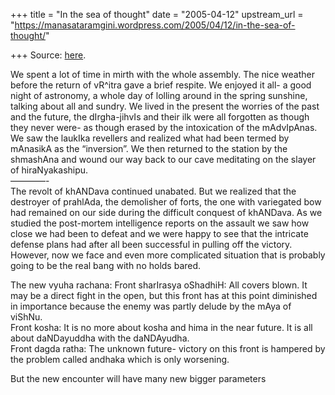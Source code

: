 +++
title = "In the sea of thought"
date = "2005-04-12"
upstream_url = "https://manasataramgini.wordpress.com/2005/04/12/in-the-sea-of-thought/"

+++
Source: [here](https://manasataramgini.wordpress.com/2005/04/12/in-the-sea-of-thought/).

We spent a lot of time in mirth with the whole assembly. The nice
weather before the return of vR^itra gave a brief respite. We enjoyed it
all- a good night of astronomy, a whole day of lolling around in the
spring sunshine, talking about all and sundry. We lived in the present
the worries of the past and the future, the dIrgha-jihvIs and their ilk
were all forgotten as though they never were- as though erased by the
intoxication of the mAdvIpAnas. We saw the laukIka revellers and
realized what had been termed by mAnasikA as the “inversion”. We then
returned to the station by the shmashAna and wound our way back to our
cave meditating on the slayer of hiraNyakashipu.  
————-  
The revolt of khANDava continued unabated. But we realized that the
destroyer of prahlAda, the demolisher of forts, the one with variegated
bow had remained on our side during the difficult conquest of khANDava.
As we studied the post-mortem intelligence reports on the assault we saw
how close we had been to defeat and we were happy to see that the
intricate defense plans had after all been successful in pulling off the
victory. However, now we face and even more complicated situation that
is probably going to be the real bang with no holds bared.

The new vyuha rachana: Front sharIrasya oShadhiH: All covers blown. It
may be a direct fight in the open, but this front has at this point
diminished in importance because the enemy was partly delude by the mAya
of viShNu.  
Front kosha: It is no more about kosha and hima in the near future. It
is all about daNDayuddha with the daNDAyudha.  
Front dagda ratha: The unknown future- victory on this front is hampered
by the problem called andhaka which is only worsening.

But the new encounter will have many new bigger parameters


